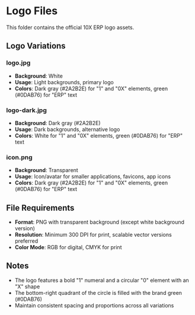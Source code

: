 # Logo Files

This folder contains the official 10X ERP logo assets.

## Logo Variations

### logo.jpg
- **Background**: White
- **Usage**: Light backgrounds, primary logo
- **Colors**: Dark gray (#2A2B2E) for "1" and "0X" elements, green (#0DAB76) for "ERP" text

### logo-dark.jpg  
- **Background**: Dark gray (#2A2B2E)
- **Usage**: Dark backgrounds, alternative logo
- **Colors**: White for "1" and "0X" elements, green (#0DAB76) for "ERP" text

### icon.png
- **Background**: Transparent
- **Usage**: Icon/avatar for smaller applications, favicons, app icons
- **Colors**: Dark gray (#2A2B2E) for "1" and "0X" elements, green (#0DAB76) for "ERP" text

## File Requirements

- **Format**: PNG with transparent background (except white background version)
- **Resolution**: Minimum 300 DPI for print, scalable vector versions preferred
- **Color Mode**: RGB for digital, CMYK for print

## Notes

- The logo features a bold "1" numeral and a circular "0" element with an "X" shape
- The bottom-right quadrant of the circle is filled with the brand green (#0DAB76)
- Maintain consistent spacing and proportions across all variations
